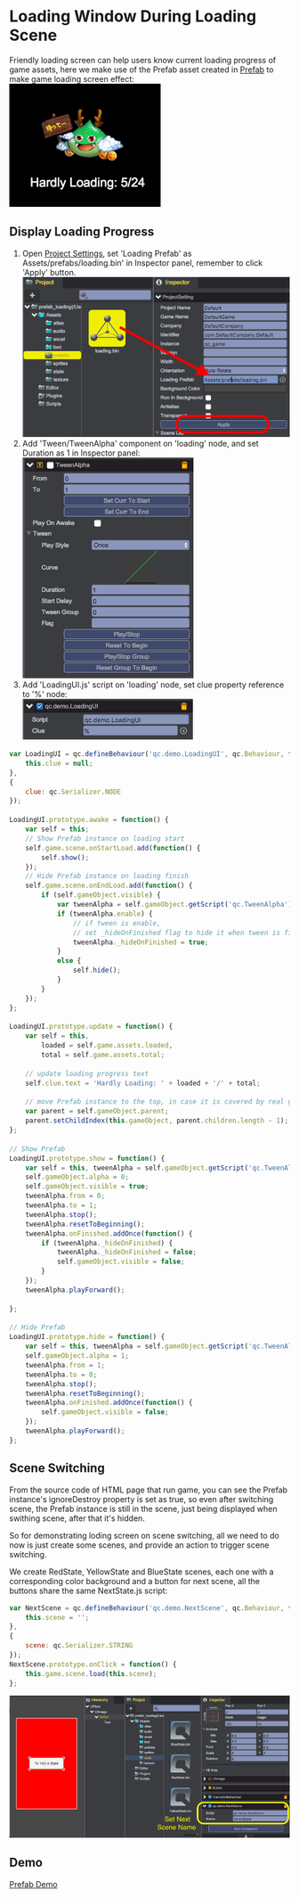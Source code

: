 # Loading Window During Loading Scene  

Friendly loading screen can help users know current loading progress of game assets, here we make use of the Prefab asset created in [Prefab](../Prefab/index.html) to make game loading screen effect:		
![](images/loading.png)  

## Display Loading Progress
1. Open [Project Settings](../Settings/index.html), set 'Loading Prefab' as Assets/prefabs/loading.bin' in Inspector panel, remember to click 'Apply' button.	
![](images/loadingPrefab.png) 
2. Add 'Tween/TweenAlpha' component on 'loading' node, and set Duration as 1 in Inspector panel:	
![](images/tweenAlpha.png) 	
3. Add 'LoadingUI.js' script on 'loading' node, set clue property reference to '%' node:	
![](images/clue.png) 	

````javascript
var LoadingUI = qc.defineBehaviour('qc.demo.LoadingUI', qc.Behaviour, function() {
    this.clue = null;
}, 
{
    clue: qc.Serializer.NODE
});

LoadingUI.prototype.awake = function() {
    var self = this;
    // Show Prefab instance on loading start
    self.game.scene.onStartLoad.add(function() {            
        self.show();
    });
    // Hide Prefab instance on loading finish
    self.game.scene.onEndLoad.add(function() {            
        if (self.gameObject.visible) { 	        	
            var tweenAlpha = self.gameObject.getScript('qc.TweenAlpha');                
            if (tweenAlpha.enable) {
            	// if tween is enable, 
            	// set _hideOnFinished flag to hide it when tween is finished            	
                tweenAlpha._hideOnFinished = true;
            }
            else {
                self.hide();    
            }                
        }
    });
};

LoadingUI.prototype.update = function() {
    var self = this,
        loaded = self.game.assets.loaded,
        total = self.game.assets.total;

	// update loading progress text
    self.clue.text = 'Hardly Loading: ' + loaded + '/' + total;

    // move Prefab instance to the top, in case it is covered by real game objects.
    var parent = self.gameObject.parent;
    parent.setChildIndex(this.gameObject, parent.children.length - 1);
};

// Show Prefab
LoadingUI.prototype.show = function() {
    var self = this, tweenAlpha = self.gameObject.getScript('qc.TweenAlpha');
    self.gameObject.alpha = 0;
    self.gameObject.visible = true;
    tweenAlpha.from = 0;
    tweenAlpha.to = 1;
    tweenAlpha.stop();  
    tweenAlpha.resetToBeginning(); 
    tweenAlpha.onFinished.addOnce(function() {
        if (tweenAlpha._hideOnFinished) {
            tweenAlpha._hideOnFinished = false;
            self.gameObject.visible = false;                    
        }            
    });             
    tweenAlpha.playForward();
 
};

// Hide Prefab
LoadingUI.prototype.hide = function() {
    var self = this, tweenAlpha = self.gameObject.getScript('qc.TweenAlpha');
    self.gameObject.alpha = 1;
    tweenAlpha.from = 1;
    tweenAlpha.to = 0;
    tweenAlpha.stop();
    tweenAlpha.resetToBeginning();         
    tweenAlpha.onFinished.addOnce(function() {            
        self.gameObject.visible = false;
    });
    tweenAlpha.playForward();
};
````
## Scene Switching

From the source code of HTML page that run game, you can see the Prefab instance's ignoreDestroy property is set as true, so even after switching scene, the Prefab instance is still in the scene, just being displayed when swithing scene, after that it's hidden. 

So for demonstrating loding screen on scene switching, all we need to do now is just create some scenes, and provide an action to trigger scene switching.

We create RedState, YellowState and BlueState scenes, each one with a corresponding color background and a button for next scene, all the buttons share the same NextState.js script:		

````javascript
var NextScene = qc.defineBehaviour('qc.demo.NextScene', qc.Behaviour, function() {
    this.scene = '';
}, 
{
    scene: qc.Serializer.STRING
});
NextScene.prototype.onClick = function() {
	this.game.scene.load(this.scene);        
};
````
![](images/nextState.png) 	

## Demo
[Prefab Demo](http://engine.qiciengine.com/demo/Prefab/prefab_loading/index.html)   
